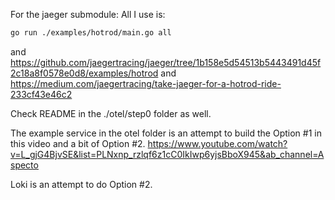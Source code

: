For the jaeger submodule:
All I use is:
```bash
go run ./examples/hotrod/main.go all
```

and https://github.com/jaegertracing/jaeger/tree/1b158e5d54513b5443491d45f2c18a8f0578e0d8/examples/hotrod
and https://medium.com/jaegertracing/take-jaeger-for-a-hotrod-ride-233cf43e46c2

Check README in the ./otel/step0 folder as well.

The example service in the otel folder is an attempt to build the Option #1 in this video and a bit of Option #2.
https://www.youtube.com/watch?v=L_gjG4BjvSE&list=PLNxnp_rzlqf6z1cC0IkIwp6yjsBboX945&ab_channel=Aspecto

Loki is an attempt to do Option #2.
